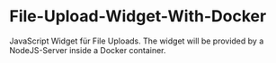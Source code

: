 # File-Upload-Widget-With-Docker
JavaScript Widget für File Uploads. The widget will be provided by a NodeJS-Server inside a Docker container. 
